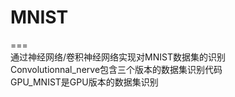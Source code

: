 # MNIST
===
<br>通过神经网络/卷积神经网络实现对MNIST数据集的识别
<br>Convolutionnal_nerve包含三个版本的数据集识别代码
<br>GPU_MNIST是GPU版本的数据集识别
